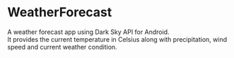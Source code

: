 # WeatherForecast
A weather forecast app using Dark Sky API for Android. <br />It provides the current temperature in Celsius along with precipitation, wind speed and current weather condition.
